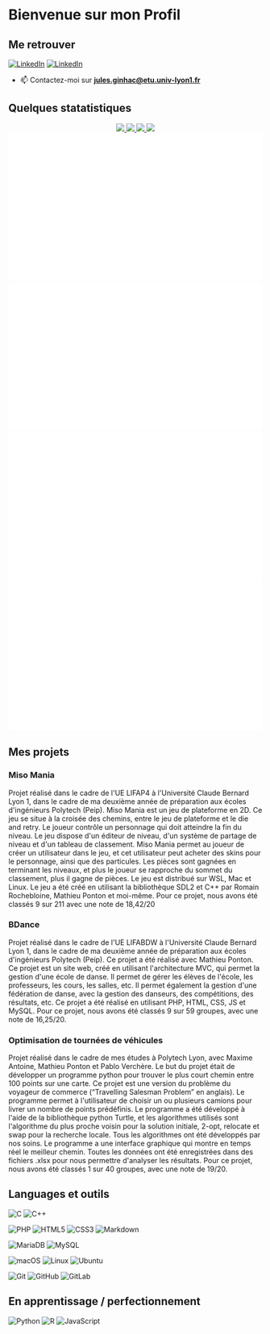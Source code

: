 # Bienvenue sur mon Profil
## Me retrouver

[![LinkedIn](https://img.shields.io/badge/-GitHub-000?&logo=GitHub&logoColor=FFF)](https://github.com/JulesUSG15)
[![LinkedIn](https://img.shields.io/badge/-LinkedIn-000?&logo=LinkedIn&logoColor=0A66C2)](https://www.linkedin.com/in/jules-ginhac-2b8a65236/)

- 📫 Contactez-moi sur **jules.ginhac@etu.univ-lyon1.fr**

## Quelques statatistiques

<div align="center">

<a href="https://github.com/JulesUSG15/github-stats#gh-dark-mode-only">
<img src="https://github.com/JulesUSG15/github-stats/blob/master/generated/overview.svg#gh-dark-mode-only" />
<img src="https://github.com/JulesUSG15/github-stats/blob/master/generated/languages.svg#gh-dark-mode-only" />
</a>
<a href="https://github.com/JulesUSG15/github-stats#gh-light-mode-only">
<img src="https://github.com/JulesUSG15/github-stats/blob/master/generated/overview.svg#gh-dark-mode-only#gh-light-mode-only" />
<img src="https://github.com/JulesUSG15/github-stats/blob/master/generated/languages.svg#gh-dark-mode-only#gh-light-mode-only" />
</a>

</div>

<a href="https://github.com/JulesUSG15/Stats#gh-dark-mode-only">
<img src="https://github.com/JulesUSG15/Stats/blob/master/generated/overview.svg#gh-dark-mode-only" />
<img src="https://github.com/JulesUSG15/Stats/blob/master/generated/languages.svg#gh-dark-mode-only" />
</a>
<a href="https://github.com/JulesUSG15/Stats#gh-light-mode-only">
<img src="https://github.com/JulesUSG15/Stats/blob/master/generated/overview.svg#gh-dark-mode-only#gh-light-mode-only" />
<img src="https://github.com/JulesUSG15/Stats/blob/master/generated/languages.svg#gh-dark-mode-only#gh-light-mode-only" />
</a>

## Mes projets 

### Miso Mania 
Projet réalisé dans le cadre de l'UE LIFAP4 à l'Université Claude Bernard Lyon 1, dans le cadre de ma deuxième année de préparation aux écoles d'ingénieurs Polytech (Peip). 
Miso Mania est un jeu de plateforme en 2D. Ce jeu se situe à la croisée des chemins, entre le jeu de plateforme et le die and retry. Le joueur contrôle un personnage qui doit atteindre la fin du niveau. Le jeu dispose d'un éditeur de niveau, d'un système de partage de niveau et d'un tableau de classement. 
Miso Mania permet au joueur de créer un utilisateur dans le jeu, et cet utilisateur peut acheter des skins pour le personnage, ainsi que des particules. Les pièces sont gagnées en terminant les niveaux, et plus le joueur se rapproche du sommet du classement, plus il gagne de pièces. 
Le jeu est distribué sur WSL, Mac et Linux. Le jeu a été créé en utilisant la bibliothèque SDL2 et C++ par Romain Rochebloine, Mathieu Ponton et moi-même.
Pour ce projet, nous avons été classés 9 sur 211 avec une note de 18,42/20

### BDance 
Projet réalisé dans le cadre de l'UE LIFABDW à l'Université Claude Bernard Lyon 1, dans le cadre de ma deuxième année de préparation aux écoles d'ingénieurs Polytech (Peip). Ce projet a été réalisé avec Mathieu Ponton. 
Ce projet est un site web, créé en utilisant l'architecture MVC, qui permet la gestion d'une école de danse. Il permet de gérer les élèves de l'école, les professeurs, les cours, les salles, etc. Il permet également la gestion d'une fédération de danse, avec la gestion des danseurs, des compétitions, des résultats, etc. 
Ce projet a été réalisé en utilisant PHP, HTML, CSS, JS et MySQL. 
Pour ce projet, nous avons été classés 9 sur 59 groupes, avec une note de 16,25/20.

### Optimisation de tournées de véhicules
Projet réalisé dans le cadre de mes études à Polytech Lyon, avec Maxime Antoine, Mathieu Ponton et Pablo Verchère. 
Le but du projet était de développer un programme python pour trouver le plus court chemin entre 100 points sur une carte. Ce projet est une version du problème du voyageur de commerce (“Travelling Salesman Problem” en anglais). Le programme permet à l'utilisateur de choisir un ou plusieurs camions pour livrer un nombre de points prédéfinis. 
Le programme a été développé à l'aide de la bibliothèque python Turtle, et les algorithmes utilisés sont l'algorithme du plus proche voisin pour la solution initiale, 2-opt, relocate et swap pour la recherche locale. Tous les algorithmes ont été développés par nos soins. 
Le programme a une interface graphique qui montre en temps réel le meilleur chemin. Toutes les données ont été enregistrées dans des fichiers .xlsx pour nous permettre d'analyser les résultats. 
Pour ce projet, nous avons été classés 1 sur 40 groupes, avec une note de 19/20.

## Languages et outils

![C](https://img.shields.io/badge/c-%2300599C.svg?style=for-the-badge&logo=c&logoColor=white)
![C++](https://img.shields.io/badge/c++-%2300599C.svg?style=for-the-badge&logo=c%2B%2B&logoColor=white)

![PHP](https://img.shields.io/badge/php-%23777BB4.svg?style=for-the-badge&logo=php&logoColor=white)
![HTML5](https://img.shields.io/badge/html5-%23E34F26.svg?style=for-the-badge&logo=html5&logoColor=white)
![CSS3](https://img.shields.io/badge/css3-%231572B6.svg?style=for-the-badge&logo=css3&logoColor=white)
![Markdown](https://img.shields.io/badge/markdown-%23000000.svg?style=for-the-badge&logo=markdown&logoColor=white)

![MariaDB](https://img.shields.io/badge/MariaDB-003545?style=for-the-badge&logo=mariadb&logoColor=white)
![MySQL](https://img.shields.io/badge/mysql-%2300f.svg?style=for-the-badge&logo=mysql&logoColor=white)

![macOS](https://img.shields.io/badge/mac%20os-000000?style=for-the-badge&logo=macos&logoColor=F0F0F0)
![Linux](https://img.shields.io/badge/Linux-FCC624?style=for-the-badge&logo=linux&logoColor=black)
![Ubuntu](https://img.shields.io/badge/Ubuntu-E95420?style=for-the-badge&logo=ubuntu&logoColor=white)

![Git](https://img.shields.io/badge/git-%23F05033.svg?style=for-the-badge&logo=git&logoColor=white)
![GitHub](https://img.shields.io/badge/github-%23121011.svg?style=for-the-badge&logo=github&logoColor=white)
![GitLab](https://img.shields.io/badge/gitlab-%23181717.svg?style=for-the-badge&logo=gitlab&logoColor=white)

## En apprentissage / perfectionnement

![Python](https://img.shields.io/badge/python-3670A0?style=for-the-badge&logo=python&logoColor=ffdd54)
![R](https://img.shields.io/badge/r-%23276DC3.svg?style=for-the-badge&logo=r&logoColor=white)
![JavaScript](https://img.shields.io/badge/javascript-%23323330.svg?style=for-the-badge&logo=javascript&logoColor=%23F7DF1E)

